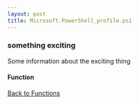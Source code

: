 ```yaml
---
layout: post
title: Microsoft.PowerShell_profile.ps1
---
```


### something exciting

Some information about the exciting thing

#### Function

<script src="https://gist-it.appspot.com/github.com/BanterBoy/scripts-blog/blob/master/PowerShell/functions/powerShellProfile/Microsoft.PowerShell_profile.ps1"></script>

<a href="/menu/_pages/functions.html">Back to Functions</a>
